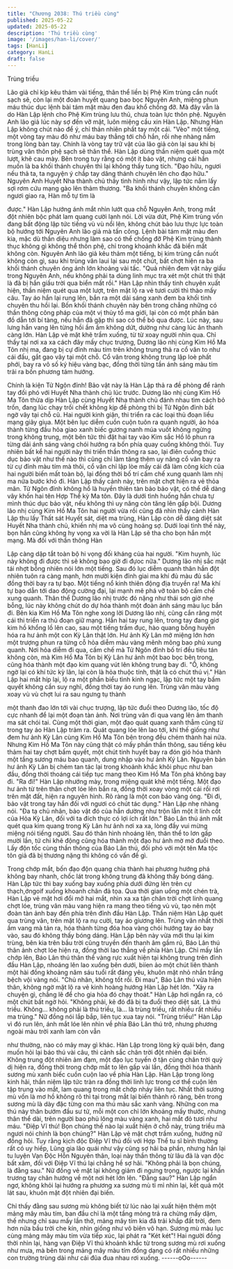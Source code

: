 ```yaml
---
title: "Chương 2038: Thú triều cùng"
published: 2025-05-22
updated: 2025-05-22
description: 'Thú triều cùng'
image: '/images/han-li/cover/'
tags: [HanLi]
category: HanLi
draft: false
---
```


Trùng triều

Lão giả chỉ kịp kêu thảm vài tiếng, thân thể liền bị Phệ Kim trùng
cắn nuốt sạch sẽ, còn lại một đoàn huyết quang bao bọc Nguyên
Anh, miệng phun máu thúc dục lệnh bài tám mặt màu đen đau
khổ chống đỡ.
Mà đây vẫn là do Hàn Lập lệnh cho Phệ Kim trùng lưu thủ, chưa
toàn lực thôn phệ.
Nguyên Anh lão giả lúc này sợ đến vỡ mật, luôn miệng cầu xin
Hàn Lập.
Nhưng Hàn Lập không chút nào để ý, chỉ thản nhiên phất tay một
cái.
"Vèo" một tiếng, một vòng tay màu đỏ như máu bay thẳng tới chỗ
hắn, rồi nhẹ nhàng nắm trong lòng bàn tay.
Chính là vòng tay trữ vật của lão giả còn lại sau khi bị trùng vân
thôn phệ sạch sẽ thân thể.
Hàn Lập dùng thần niệm quét qua một lượt, khẽ cau mày.
Bên trong tuy rằng có một ít bảo vật, nhưng cái hắn muốn là ba
khối thánh chuyên thì lại không thấy tung tích.
"Đạo hữu, ngươi nếu thả ta, ta nguyện ý chắp tay dâng thánh
chuyên lên cho đạo hữu." Nguyên Anh Huyết Nha thành chủ thấy
tình hình như vậy, lập tức nắm lấy sợi rơm cứu mạng gào lên
thảm thương.
"Ba khối thánh chuyên không cần ngươi giao ra, Hàn mỗ tự tìm là

được." Hàn Lập hướng ánh mắt nhìn lướt qua chỗ Nguyên Anh,
trong mắt đột nhiên bộc phát lam quang cười lạnh nói.
Lời vừa dứt, Phệ Kim trùng vốn đang bất động lập tức tiếng vù vù
nổi lên, không chút bảo lưu thực lực toàn bộ hướng tới Nguyên
Anh lão giả mà tấn công.
Lệnh bài tám mặt màu đen kia, mặc dù thần diệu nhưng làm sao
có thể chống đỡ Phệ Kim trùng thành thục không gì không thể
thôn phệ, chỉ trong khoảnh khắc đã biến mất không còn.
Nguyên Anh lão giả kêu thảm một tiếng, bị kim trùng cắn nuốt
không còn gì, sau khi trùng vân laui lại sau một chút, bất chợt
hiện ra ba khối thánh chuyên óng ánh lớn khoảng vài tấc.
"Quả nhiên đem vật này giấu trong Nguyên Anh, nếu không phải
ta dùng linh mục tra xét một chút thì thật là đã bị hắn giấu trời qua
biển mất rồi." Hàn Lập nhìn thấy tinh chuyên xuất hiện, thần niệm
quét qua một lượt, trên mặt lộ ra vẻ tươi cười thì thào mấy câu.
Tay áo hắn lại rung lên, bắn ra một dải sáng xanh đem ba khối
tinh chuyên thu hồi lại.
Bốn khối thánh chuyên này bên trong chẳng những có thần thông
công pháp của một vị thủy tổ ma giới, lại còn có một phần bản đồ
dẫn tới bí tàng, nếu hắn đã gặp thì sao có thể bỏ qua được.
Lúc này, sau lưng hắn vang lên từng hồi ầm ầm không dứt,
dường như càng lúc ân thanh càng lớn.
Hàn Lập vẻ mặt khẽ trầm xuống, từ từ xoay người nhìn qua.
Chỉ thấy tại nơi xa xa cách đây mấy chục trượng, Dương lão nhị
cùng Kim Hồ Ma Tôn nhị ma, đang bị cự đỉnh màu tím trên không
trung thả ra cổ văn to như cái đấu, gắt gao vây tại một chỗ.
Cổ văn trong không trung lập loè phất phới, bay ra vô số ký hiệu
vàng bạc, đồng thời từng tần ánh sáng màu tím trải ra bốn
phương tám hướng.

Chính là kiện Tử Ngôn đỉnh!
Bảo vật này là Hàn Lập thả ra đề phòng để rảnh tay đối phó với
Huyết Nha thành chủ lúc trước.
Dương lão nhị cùng Kim Hồ Ma Tôn thừa dịp Hàn Lập cùng
Huyết Nha thành chủ đánh nhau tìm cách bỏ trốn, đang lúc chạy
trối chết không kịp đề phòng thì bị Tử Ngôn đỉnh bất ngờ vây tại
chỗ cũ.
Hai người kinh giận, thi triển ra các loại thủ đoạn liều mạng giãy
giụa.
Một bên lục diễm cuồn cuộn tuôn ra quanh người, ảo hóa thành
từng đầu hỏa giao xanh biếc gương nanh múa vuốt không ngừng
trong không trung, một bên tức thì đặt hai tay vào Kim sắc Hồ lô
phun ra từng dải ánh sáng vàng chói hướng ra bốn phía quay
cuồng không thôi.
Tuy nhiên bất kể hai người này thi triển thần thông ra sao, lại điên
cuồng thúc dục bảo vật như thế nào thì cũng chỉ làm tăng thêm uy
năng cổ văn bay ra từ cự đỉnh màu tím mà thôi, cổ văn chỉ lập lòe
mấy cái đã làm công kích của hai người biến mất toàn bộ, lại
đồng thời bố trí cấm chế xung quanh làm nhị ma nửa bước khó
đi.
Hàn Lập thấy cảnh này, trên mặt chợt hiện ra vẻ thỏa mãn.
Tử Ngôn đỉnh không hổ là huyền thiên tàn bảo bảo vật, có thể dễ
dàng vây khốn hai tên Hợp Thể kỳ Ma tôn. Đây là dưới tình
huống hắn chưa tự mình thúc dục bảo vật, nếu không thì uy năng
còn tăng lên gấp bội.
Dương lão nhị cùng Kim Hồ Ma Tôn hai người vừa rồi cũng đã
nhìn thấy cảnh Hàn Lập thu lấy Thất sát Huyết sát, diệt ma trùng,
Hàn Lập còn dễ dàng diệt sát Huyết Nha thành chủ, khiến nhị ma
vô cùng hoảng sợ.
Dưới loại tình thế này, bọn hắn cũng không hy vọng xa vời là Hàn
Lập sẽ tha cho bọn hắn một mạng. Mà đối với thần thông Hàn

Lập càng dập tắt toàn bộ hi vọng đối kháng của hai người.
"Kim huynh, lúc này không đi được thì sẽ không bao giờ đi đựoc
nữa." Dương lão nhị sắc mặt tái nhợt bỗng nhiên nói lớn một
tiếng.
Sau đó lục diễm quanh thân hắn đột nhiên tuôn ra càng mạnh,
hơn mười kiện đỉnh giai ma khí đủ màu đủ sắc đồng thời bay ra
tự bạo.
Một tiếng nổ kinh thiên động địa truyền ra!
Ma khí tự bạo dẫn tới dao động cường đại, lại mạnh mẽ phá vỡ
toàn bộ cấm chế xung quanh.
Thân thể Dương lão nhị trước đó nặng như thái sơn giờ nhẹ
bỗng, lúc này không chút do dự hóa thành một đoàn ánh sáng
màu lục bắn đi.
Bên kia Kim Hồ Ma Tôn nghe xong lời Dương lão nhị, cũng cắn
răng một cái thi triển ra thủ đoạn giữ mạng.
Hắn hai tay rung lên, trong tay đang giơ kim hồ khổng lồ lên cao,
sau một tiếng trầm đục, hào quang bỗng huyễn hóa ra hư ảnh
một con Kỳ Lân thật lớn.
Hư ảnh Kỳ Lân mở miệng lớn hơn một trượng phun ra từng cỗ
hỏa diễm màu vàng mênh mông bao phủ xung quanh.
Nơi hỏa diễm đi qua, cấm chế mà Tử Ngôn đỉnh bố trí đều tiêu
tán không còn, mà Kim Hồ Ma Tôn bị Kỳ Lân hư ảnh một bao bọc
bên trong, cũng hóa thành một đạo kim quang vút lên không trung
bay đi.
"Ồ, không ngờ lại có khí tức kỳ lân, lại còn là hỏa thuộc tính, thật
là có chút thú vị." Hàn Lập hai mắt híp lại, lộ ra một phần biểu tình
kinh ngạc, lập tức một tay bấm quyết không cần suy nghĩ, đồng
thời tay áo rung lên.
Trùng vân màu vàng xoay vù vù chợt lui ra sau ngưng tụ thành

một thanh đao lớn tới vài chục trượng, lập tức đuổi theo Dương
lão, tốc độ cực nhanh để lại một đoạn tàn ảnh.
Nơi trùng vân đi qua vang lên âm thanh ma sát chói tai.
Cùng một thời gian, một đạo quát quang xanh thẫm cũng từ trong
tay áo Hàn Lập trảm ra.
Quát quang lóe lên lao tới, khí thế giống như đem hư ảnh Kỳ Lân
cùng Kim Hồ Ma Tôn bên trong đều chém thành hai nửa.
Nhưng Kim Hồ Ma Tôn này cũng thật có mấy phần thần thông,
sau tiếng kêu thảm hai tay chợt bấm quyết, một chút tinh huyết
bay ra đón gió hóa thành một tầng sương máu bao quanh, dung
nhập vào hư ảnh Ký Lân.
Nguyên bản hư ảnh Kỳ Lân bị chém tan tác lại trong khoảnh khắc
khôi phục như ban đầu, đồng thời thoáng cái tiếp tục mang theo
Kim Hồ Ma Tôn phá không bay đi.
"Ra đi!" Hàn Lập nhướng mày, trong miệng quát khẽ một tiếng.
Một đạo hư ảnh từ trên thân chợt lóe lên bắn ra, đồng thời xoay
vòng một cái rồi rơi trên mặt đất, hiện ra nguyên hình.
Rõ ràng là một con báo vàng óng.
"Đi đi, bảo vật trong tay hắn đối với ngươi có chút tác dụng." Hàn
Lập nhẹ nhàng nói.
"Đa tạ chủ nhân, bảo vật đó của hắn dường như trộn lẫn một ít
linh cốt của Hỏa Kỳ Lân, đối với ta đích thực có lợi ích rất lớn."
Báo Lân thú ánh mắt quét qua kim quang trong Kỳ Lân hư ảnh
nơi xa xa, lòng đầy vui mừng miệng nói tiếng người.
Sau đó thân hình nhoáng lên, thân thể to lơn gấp mười lần, tứ chi
khẽ động cũng hóa thành một đạo hư ảnh mờ mờ đuổi theo.
Lấy độn tốc cùng thần thông của Báo Lân thú, đối phó với một tên
Ma tộc tôn giả đã bị thương nặng thì không có vấn đề gì.

Trong chớp mắt, bốn đạo độn quang chia thành hai phương
hướng phá không bay nhanh, chốc lát trong không trung đã
không thấy bóng dáng.
Hàn Lập tức thì bay xuống bay xuống phía dưới đứng lên trên cự
thạch,ớngoif xuống khoanh chân đả tọa.
Qua thời gian uống một chén trà, Hàn Lập vẻ mặt hơi đổi mở hai
mắt, nhìn xa xa tận chân trời chợt linh quang chợt lóe, trùng vân
màu vang hiện ra mang theo tiếng vù vù, tạo nên một đoàn tàn
ảnh bay đến phía trên đỉnh đầu Hàn Lập.
Thần niệm Hàn Lập quét qua trùng vân, trên mặt lộ ra nụ cười,
tay áo giương lên.
Trùng vân nhất thời ầm vang mà tản ra, hóa thành từng đóa hoa
vàng chói hướng tay áo bay vào, sau đó không thấy bóng dáng.
Hàn Lập bên này vừa mới thu lại kim trùng, bên kia trên bầu trời
cũng truyền đến thanh âm gầm rú, Báo Lân thú thân ảnh chợt lóe
hiện ra, đồng thời lao thẳng về phía Hàn Lập.
Chỉ mấy lần chớp lên, Báo Lân thú thân thể vàng rực xuất hiện tại
không trung trên đỉnh đầu Hàn Lập, nhoáng lên lao xuống bên
dưới, biíen ảo một chút liên thành một hài đồng khoảng năm sáu
tuổi rất đáng yêu, khuôn mặt nhỏ nhắn trắng bệch vội vàng nói.
"Chủ nhân, không tốt rồi. Đi mau", Báo Lân thú vừa hiện thân,
không ngờ mặt lộ ra vẻ kinh hoàng hướng Hàn Lập hét lớn.
"Xảy ra chuyện gì, chẳng lẽ để cho gia hỏa đó chạy thoát." Hàn
Lập hơi ngẩn ra, có một chút bất ngờ hỏi.
"Không phải, kẻ đó đã bị ta đuổi theo diệt sát. Là thú triều.
Không... không phải là thú triều, là... là trùng triều, rất nhiều rất
nhiều ma trùng." Nữ đồng nói lắp bắp, liên tục xua tay nói.
"Trùng triều!" Hàn Lập vì đó run lên, ánh mắt lóe lên nhìn về phía
Báo Lân thú trở, nhưng phương ngoài màu trời xanh lam còn vẫn

như thường, nào có mảy may gì khác.
Hàn Lập trong lòng kỳ quái bên, đang muốn hỏi lại báo thú vài
câu, thì cảnh sắc chân trời đột nhiên đại biến.
Không trung đột nhiên ảm đạm, một đạo lục tuyến ở tận cùng
chân trời quỷ dị hiện ra, đồng thời trong chớp mắt to lên gấp vài
lần, đồng thời hóa thành sương mù xanh biếc cuồn cuộn lao về
phía Hàn Lập.
Hàn Lập trong lòng kinh hãi, thần niệm lập tức tràn ra đồng thời
linh lực trong cơ thể cuộn lên tập trung vào mắt, lam quang trong
mắt chớp nháy liên tục.
Nhất thời sương mù vốn là mơ hồ không rõ thì tại trong mắt lại
biến thành rõ ràng, bên trong sương mù là dày đặc từng con ma
thú màu sắc xanh vàng.
Những con ma thú này thân bướm đầu sư tử, mỗi một con chỉ lớn
khoảng mấy thước, nhưng thân thể dài, trên người bao phủ lông
màu vàng xanh, hai mắt đỏ tươi như máu.
"Điệp Vĩ thú! Bọn chúng thế nào lại xuất hiện ở chỗ này, trùng
triều mà ngươi nói chính là bọn chúng?" Hàn Lập vẻ mặt chợt
trầm xuống, hướng nữ đồng hỏi.
Tuy rằng kịch độc Điệp Vĩ thú đối với Hợp Thể tu sĩ bình thường
rất có uy hiếp, Lũng gia lão quái như vậy cũng sợ hãi ba phần,
nhưng hắn lại tu luyện Vạn Độc Hỗn Nguyên thân, loại này thần
thông từ lâu đã là vạn độc bất xâm, đối với Điệp Vĩ thú lại chẳng
hề sợ hãi.
"Không phải là bọn chúng, là đằng sau." Nữ đồng vẻ mặt lại
không giảm đi ngưng trọng, ngược lại khẩn trương tay chân
hướng về một nơi hét lớn lên.
"Đằng sau?" Hàn Lập ngẩn ngơ, không khỏi lại hướng ra phương
xa sương mù tỉ mỉ nhìn lại, kết quả một lát sau, khuôn mặt đột
nhiên đại biến.

Chỉ thấy đằng sau sương mù không biết từ lúc nào lại xuất hiện
thêm một mảng mây màu tím, ban đầu chỉ là một tầng mỏng trả ra
chừng mấy dặm, thế nhưng chỉ sau mấy lần thở, mảng mây tím
kia đã trải khắp đất trời, đem hơn nửa bầu trời che kín, nhìn giống
như vô biên vô hạn.
Sương mù màu lục cùng mảng mây màu tím vừa tiếp xúc, lại phát
ra "Két két"!
Hai người đồng thời nhìn lại, hàng vạn Điệp Vĩ thú khoảnh khắc
từ trong sương mù rơi xuống như mưa, mà bên trong mảng mây
màu tím đồng dạng có rất nhiều những con trường trùng dài như
cái đũa đua nhau rơi xuống.
------oOo------
